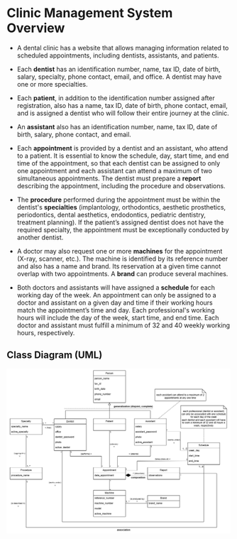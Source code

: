 # Clinic Management System Overview

- A dental clinic has a website that allows managing information related to scheduled appointments, including dentists, assistants, and patients.

- Each **dentist** has an identification number, name, tax ID, date of birth, salary, specialty, phone contact, email, and office. A dentist may have one or more specialties.

- Each **patient**, in addition to the identification number assigned after registration, also has a name, tax ID, date of birth, phone contact, email, and is assigned a dentist who will follow their entire journey at the clinic.

- An **assistant** also has an identification number, name, tax ID, date of birth, salary, phone contact, and email.

- Each **appointment** is provided by a dentist and an assistant, who attend to a patient. It is essential to know the schedule, day, start time, and end time of the appointment, so that each dentist can be assigned to only one appointment and each assistant can attend a maximum of two simultaneous appointments. The dentist must prepare a **report** describing the appointment, including the procedure and observations.

- The **procedure** performed during the appointment must be within the dentist's **specialties** (implantology, orthodontics, aesthetic prosthetics, periodontics, dental aesthetics, endodontics, pediatric dentistry, treatment planning). If the patient’s assigned dentist does not have the required specialty, the appointment must be exceptionally conducted by another dentist.

- A doctor may also request one or more **machines** for the appointment (X-ray, scanner, etc.). The machine is identified by its reference number and also has a name and brand. Its reservation at a given time cannot overlap with two appointments. A **brand** can produce several machines.

- Both doctors and assistants will have assigned a **schedule** for each working day of the week. An appointment can only be assigned to a doctor and assistant on a given day and time if their working hours match the appointment’s time and day. Each professional's working hours will include the day of the week, start time, and end time. Each doctor and assistant must fulfill a minimum of 32 and 40 weekly working hours, respectively.

<!--NEED REVIEW-->


## Class Diagram (UML)
![UML Class Diagram](../img/uml-diagram.png)
